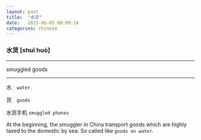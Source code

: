 ```yaml
---
layout: post
title:  "水货"
date:   2015-06-05 09:09:14
categories: chinese
---
```

### 水货 [shuǐ huò]
-----------

smuggled goods

-----------

水　`water`

货　`goods`

水货手机 `smuggled phones`

At the beginning, the smuggler in China transport goods which are highly taxed to the domestic by sea.
So called like `goods on water`.



